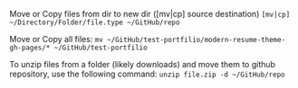 Move or Copy files from dir to new dir ([mv|cp] source destination)
`[mv|cp] ~/Directory/Folder/file.type ~/GitHub/repo`

Move or Copy all files:
`mv ~/GitHub/test-portfilio/modern-resume-theme-gh-pages/* ~/GitHub/test-portfilio`

To unzip files from a folder (likely downloads) and move them to github repository, use the following command:
`unzip file.zip -d ~/GitHub/repo`
